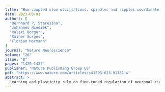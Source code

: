 ```yaml
---
title: "How coupled slow oscillations, spindles and ripples coordinate neuronal processing and communication during human sleep"
date: 2023-08-01
authors: [
  "Bernhard P. Staresina",
  "Johannes Niediek",
  "Valeri Borger",
  "Rainer Surges",
  "Florian Mormann"
]
journal: "Nature Neuroscience"
volume: "26"
issue: "8"
pages: "1429–1437"
publisher: "Nature Publishing Group US"
pdf: "https://www.nature.com/articles/s41593-023-01381-w"
abstract: >
  Learning and plasticity rely on fine-tuned regulation of neuronal circuits during offline periods. An unresolved puzzle is how the sleeping brain, in the absence of external stimulation or conscious effort, coordinates neuronal firing rates (FRs) and communication within and across circuits to support synaptic and systems consolidation. Using intracranial electroencephalography combined with multiunit activity recordings from the human hippocampus and surrounding medial temporal lobe (MTL) areas, we show that, governed by slow oscillation (SO) up-states, sleep spindles set a timeframe for ripples to occur. This sequential coupling leads to a stepwise increase in (1) neuronal FRs, (2) short-latency cross-correlations along local neuronal assemblies and (3) cross-regional MTL interactions. Triggered by SOs and spindles, ripples thus establish optimal conditions for spike-timing-dependent plasticity and systems …
---
```



